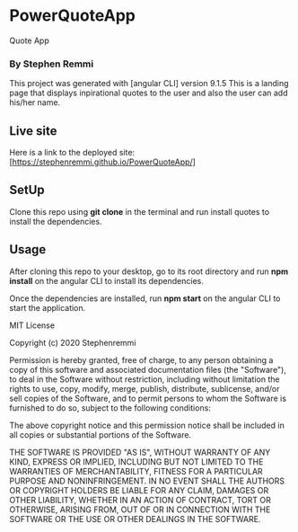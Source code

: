 # PowerQuoteApp
Quote App
### By Stephen Remmi
This project was generated with [angular CLI] version 9.1.5
This is a landing page that displays inpirational quotes to the user and also the user can add his/her name.

## Live site
Here is a link to the deployed site:[https://stephenremmi.github.io/PowerQuoteApp/]

## SetUp
Clone this repo using  **git clone** in the terminal and run install quotes to install the dependencies.

## Usage
After cloning this repo to your desktop, go to its root directory and run **npm install** on the angular CLI to install its dependencies.

Once the dependencies are installed, run **npm start** on the angular CLI to start the application.





















MIT License

Copyright (c) 2020 Stephenremmi

Permission is hereby granted, free of charge, to any person obtaining a copy
of this software and associated documentation files (the "Software"), to deal
in the Software without restriction, including without limitation the rights
to use, copy, modify, merge, publish, distribute, sublicense, and/or sell
copies of the Software, and to permit persons to whom the Software is
furnished to do so, subject to the following conditions:

The above copyright notice and this permission notice shall be included in all
copies or substantial portions of the Software.

THE SOFTWARE IS PROVIDED "AS IS", WITHOUT WARRANTY OF ANY KIND, EXPRESS OR
IMPLIED, INCLUDING BUT NOT LIMITED TO THE WARRANTIES OF MERCHANTABILITY,
FITNESS FOR A PARTICULAR PURPOSE AND NONINFRINGEMENT. IN NO EVENT SHALL THE
AUTHORS OR COPYRIGHT HOLDERS BE LIABLE FOR ANY CLAIM, DAMAGES OR OTHER
LIABILITY, WHETHER IN AN ACTION OF CONTRACT, TORT OR OTHERWISE, ARISING FROM,
OUT OF OR IN CONNECTION WITH THE SOFTWARE OR THE USE OR OTHER DEALINGS IN THE
SOFTWARE.

